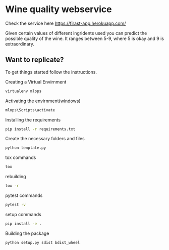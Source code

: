 # Wine quality webservice
Check the service here
https://firast-app.herokuapp.com/

Given certain values of different ingridents used you can predict the possible quality of the wine.
It ranges between 5-9, where 5 is okay and 9 is extraordinary.
## Want to replicate?
To get things started follow the instructions.

Creating a Virtual Envirnment
```bash
virtualenv mlops
```
Activating the envirnment(windows)
```bash
mlops\Scripts\activate
```
Installing the requirements

```bash
pip install -r requirements.txt
```

Create the necessary folders and files

```bash
python template.py
```

tox commands
```bash
tox
```
rebuilding
```bash
tox -r
```

pytest commands
```bash
pytest -v
```
setup commands
```bash
pip install -e .
```
Building the package
```bash
python setup.py sdist bdist_wheel
```
